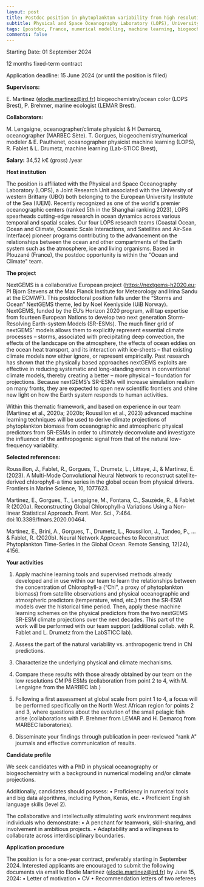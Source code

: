```yaml
---
layout: post
title: Postdoc position in phytoplankton variability from high resolution climate projection and machine learning (Brest, France)
subtitle: Physical and Space Oceanography Laboratory (LOPS), University of western Brittany (UBO)
tags: [postdoc, France, numerical modelling, machine learning, biogeochemistry]
comments: false
---
```

Starting Date: 01 September 2024 

12 months fixed-term contract

Application deadline: 15 June 2024 (or until the position is filled)

**Supervisors:**

E. Martinez (elodie.martinez@ird.fr) biogeochemistry/ocean color (LOPS Brest),
P. Brehmer, marine ecologist (LEMAR Brest).

**Collaborators:**

M. Lengaigne, oceanographer/climate physicist & H Demarcq, oceanographer (MARBEC Sète).
T. Gorgues, biogeochemistry/numerical modeler & E. Pauthenet, oceanographer physicist machine learning (LOPS), R. Fablet & L. Drumetz, machine learning (Lab-STICC Brest),

**Salary:** 34,52 k€ (gross) /year

**Host institution**

The position is affiliated with the Physical and Space Oceanography Laboratory (LOPS),
a Joint Research Unit associated with the University of western Brittany (UBO) both belonging
to the European University Institute of the Sea (IUEM). Recently recognized as one of the
world's premier oceanographic centers (ranked 5th in the Shanghai ranking 2023), LOPS
spearheads cutting-edge research in ocean dynamics across various temporal and spatial scales. Our four LOPS research teams (Coastal Ocean, Ocean and Climate, Oceanic Scale Interactions, and Satellites and Air-Sea Interface) pioneer programs contributing to the advancement on the relationships between the ocean and other compartments of the Earth system such as the atmosphere, ice and living organisms.
Based in Plouzané (France), the postdoc opportunity is within the "Ocean and Climate"
team.

**The project**

NextGEMS is a collaborative European project (https://nextgems-h2020.eu; PI Bjorn
Stevens at the Max Planck Institute for Meteorology and Irina Sandu at the ECMWF). This
postdoctoral position falls under the “Storms and Ocean” NextGEMS theme, led by Noel
Keenlyside (UiB Norway). NextGEMS, funded by the EU’s Horizon 2020 program, will tap
expertise from fourteen European Nations to develop two next generation Storm-Resolving
Earth-system Models (SR-ESMs). The much finer grid of nextGEMS’ models allows them to
explicitly represent essential climate processes – storms, associated with precipitating deep
convection, the effects of the landscape on the atmosphere, the effects of ocean eddies on the
ocean heat transport, and its interaction with ice-sheets – that existing climate models now
either ignore, or represent empirically. Past research has shown that the physically based
approaches nextGEMS exploits are effective in reducing systematic and long-standing errors
in conventional climate models, thereby creating a better – more physical – foundation for projections. Because nextGEMS’s SR-ESMs will increase simulation realism on many fronts,
they are expected to open new scientific frontiers and shine new light on how the Earth system
responds to human activities.

Within this thematic framework, and based on experience in our team (Martinez et al.,
2020a; 2020b; Roussillon et al., 2023) advanced machine learning techniques will be used to
derive climate projections of phytoplankton biomass from oceanographic and atmospheric
physical predictors from SR-ESMs in order to ultimately deconvolute and investigate the
influence of the anthropogenic signal from that of the natural low-frequency variability.

**Selected references:**

Roussillon, J., Fablet, R., Gorgues, T., Drumetz, L., Littaye, J., & Martinez, E. (2023). A Multi-Mode Convolutional Neural Network to reconstruct satellite-derived chlorophyll-a time series in the global ocean from physical drivers. Frontiers in Marine Science, 10, 1077623.

Martinez, E., Gorgues, T., Lengaigne, M., Fontana, C., Sauzède, R., & Fablet R (2020a). Reconstructing Global Chlorophyll-a Variations Using a Non-linear Statistical Approach. Front. Mar. Sci., 7:464. doi:10.3389/fmars.2020.00464.

Martinez, E., Brini, A., Gorgues, T., Drumetz, L., Roussillon, J., Tandeo, P., ... & Fablet, R. (2020b). Neural Network Approaches to Reconstruct Phytoplankton Time-Series in the Global Ocean. Remote Sensing, 12(24), 4156.

**Your activities**

1. Apply machine learning tools and supervised methods already developed and in use within
our team to learn the relationships between the concentration of Chlorophyll-a (“Chl”, a
proxy of phytoplankton biomass) from satellite observations and physical oceanographic
and atmospheric predictors (temperature, wind, etc.) from the SR-ESM models over the
historical time period. Then, apply these machine learning schemes on the physical
predictors from the two nextGEMS SR-ESM climate projections over the next decades.
This part of the work will be performed with our team support (additional collab. with R.
Fablet and L. Drumetz from the LabSTICC lab).

2. Assess the part of the natural variability vs. anthropogenic trend in Chl predictions.

3. Characterize the underlying physical and climate mechanisms.

4. Compare these results with those already obtained by our team on the low resolutions
CMIP6 ESMs (collaboration from point 2 to 4, with M. Lengaigne from the MARBEC
lab.)

5. Following a first assessment at global scale from point 1 to 4, a focus will be performed
specifically on the North West African region for points 2 and 3, where questions about
the evolution of the small pelagic fish arise (collaborations with P. Brehmer from LEMAR
and H. Demarcq from MARBEC laboratories).

6. Disseminate your findings through publication in peer-reviewed "rank A" journals and
effective communication of results.


**Candidate profile**

We seek candidates with a PhD in physical oceanography or biogeochemistry with a
background in numerical modeling and/or climate projections.

Additionally, candidates should possess:
• Proficiency in numerical tools and big data algorithms, including Python, Keras, etc.
• Proficient English language skills (level 2).

The collaborative and intellectually stimulating work environment requires individuals who
demonstrate:
• A penchant for teamwork, skill-sharing, and involvement in ambitious projects.
• Adaptability and a willingness to collaborate across interdisciplinary boundaries.

**Application procedure**

The position is for a one-year contract, preferably starting in September 2024. Interested
applicants are encouraged to submit the following documents via email to Elodie Martinez
(elodie.martinez@ird.fr) by June 15, 2024:
• Letter of motivation
• CV
• Recommendation letters of two referees
